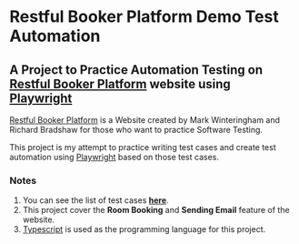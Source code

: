 # Restful Booker Platform Demo Test Automation

## A Project to Practice Automation Testing on [Restful Booker Platform](https://automationintesting.online/) website using [Playwright](https://playwright.dev/)

[Restful Booker Platform](https://automationintesting.online/) is a Website created by Mark Winteringham and Richard Bradshaw for those who want to practice Software Testing.

This project is my attempt to practice writing test cases and create test automation using [Playwright](https://playwright.dev/) based on those test cases.

### Notes

1. You can see the list of test cases [**here**](https://docs.google.com/spreadsheets/d/15aYZtLNEufncRO4XCqIfQVPYv2N7EG3m-EWSVokqYNw/edit?usp=sharing).
2. This project cover the **Room Booking** and **Sending Email** feature of the website.
3. [Typescript](https://www.typescriptlang.org/) is used as the programming language for this project.
